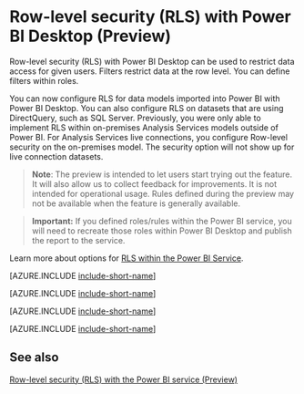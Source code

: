 <properties
pageTitle="Row-level security (RLS) with Power BI Desktop"
description="How to configure row-level security for imported datasets, and DirectQuery, within Power BI Desktop."
services="powerbi"
documentationCenter=""
authors="guyinacube"
manager="mblythe"
backup=""
editor=""
tags=""
qualityFocus="no"
qualityDate=""/>

<tags
ms.service="powerbi"
ms.devlang="NA"
ms.topic="article"
ms.tgt_pltfrm="na"
ms.workload="powerbi"
ms.date="07/08/2016"
ms.author="asaxton"/>
# Row-level security (RLS) with Power BI Desktop (Preview)

Row-level security (RLS) with Power BI Desktop can be used to restrict data access for given users. Filters restrict data at the row level. You can define filters within roles.

You can now configure RLS for data models imported into Power BI with Power BI Desktop. You can also configure RLS on datasets that are using DirectQuery, such as SQL Server. Previously, you were only able to implement RLS within on-premises Analysis Services models outside of Power BI. For Analysis Services live connections, you configure Row-level security on the on-premises model. The security option will not show up for live connection datasets.

> **Note**: The preview is intended to let users start trying out the feature. It will also allow us to collect feedback for improvements. It is not intended for operational usage. Rules defined during the preview may not be available when the feature is generally available.

> **Important:** If you defined roles/rules within the Power BI service, you will need to recreate those roles within Power BI Desktop and publish the report to the service.

Learn more about options for [RLS within the Power BI Service](powerbi-admin-rls.md).

[AZURE.INCLUDE [include-short-name](../includes/rls-desktop-define-roles.md)]

[AZURE.INCLUDE [include-short-name](../includes/rls-desktop-view-as-roles.md)]

[AZURE.INCLUDE [include-short-name](../includes/rls-limitations.md)]

[AZURE.INCLUDE [include-short-name](../includes/rls-faq.md)]

## See also

[Row-level security (RLS) with the Power BI service (Preview)](powerbi-admin-rls.md)